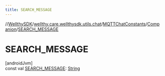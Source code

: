 ```yaml
---
title: SEARCH_MESSAGE
---
```

//[WellthySDK](../../../../index.html)/[wellthy.care.wellthysdk.utils.chat](../../index.html)/[MQTTChatConstants](../index.html)/[Companion](index.html)/[SEARCH_MESSAGE](-s-e-a-r-c-h_-m-e-s-s-a-g-e.html)



# SEARCH_MESSAGE



[androidJvm]\
const val [SEARCH_MESSAGE](-s-e-a-r-c-h_-m-e-s-s-a-g-e.html): [String](https://kotlinlang.org/api/latest/jvm/stdlib/kotlin/-string/index.html)




